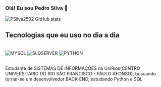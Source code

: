 ### Olá! Eu sou Pedro Silva 👋

![PSilva2502 GitHub stats](https://github-readme-stats.vercel.app/api?username=DevPedro&show_icons=true&theme=dracula)

## Tecnologias que eu uso no dia a dia

<div style="display: inline_block"><br/>
    <img align="center" alt="MYSQL" src="https://img.shields.io/badge/MySQL-00000F?style=for-the-badge&logo=mysql&logoColor=white">
    <img align="center" alt="SLQSERVER" src="https://img.shields.io/badge/Microsoft_SQL_Server-CC2927?style=for-the-badge&logo=microsoft-sql-server&logoColor=white">
    <img align="center" alt="PYTHON" src="https://img.shields.io/badge/Python-3776AB?style=for-the-badge&logo=python&logoColor=white">
</div><br/>

Estudante de SISTEMAS DE INFORMAÇÕES na UniRios(CENTRO UNIVERSITÁRIO DO RIO SÃO FRANCISCO - PAULO AFONSO), buscando tornar-se um desenvolvedor BACK-END, estudando Python e SQL
